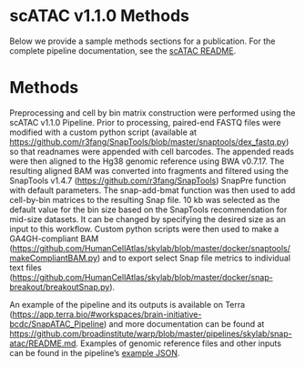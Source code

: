 # scATAC v1.1.0 Methods
Below we provide a sample methods sections for a publication. For the complete pipeline documentation, see the [scATAC README](README.md).

# Methods
Preprocessing and cell by bin matrix construction were performed using the scATAC v1.1.0 Pipeline. Prior to processing, paired-end FASTQ files were modified with a custom python script (available at https://github.com/r3fang/SnapTools/blob/master/snaptools/dex_fastq.py) so that readnames were appended with cell barcodes. The appended reads were then aligned to the Hg38 genomic reference using BWA v0.7.17. The resulting aligned BAM was converted into fragments and filtered using the SnapTools v1.4.7 (https://github.com/r3fang/SnapTools) SnapPre function with default parameters. The snap-add-bmat function was then used to add cell-by-bin matrices to the resulting Snap file. 10 kb was selected as the default value for the bin size based on the SnapTools recommendation for mid-size datasets. It can be changed by specifying the desired size as an input to this workflow. Custom python scripts were then used to make a GA4GH-compliant BAM (https://github.com/HumanCellAtlas/skylab/blob/master/docker/snaptools/makeCompliantBAM.py) and to export select Snap file metrics to individual text files (https://github.com/HumanCellAtlas/skylab/blob/master/docker/snap-breakout/breakoutSnap.py). 

An example of the pipeline and its outputs is available on Terra (https://app.terra.bio/#workspaces/brain-initiative-bcdc/SnapATAC_Pipeline) and more documentation can be found at https://github.com/broadinstitute/warp/blob/master/pipelines/skylab/snap-atac/README.md. Examples of genomic reference files and other inputs can be found in the pipeline’s [example JSON](https://github.com/broadinstitute/warp/blob/lk-scatac-methods/pipelines/skylab/snap-atac/example_inputs/human_example.json).
